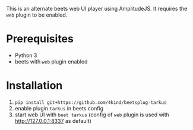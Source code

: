 This is an alternate beets web UI player using AmplitudeJS. It requires the `web` plugin to be enabled.

# Prerequisites
* Python 3
* beets with `web` plugin enabled

# Installation
1. `pip install git+https://github.com/4kind/beetsplug-tarkus`
2. enable plugin `tarkus` in beets config
3. start web UI with `beet tarkus` (config of `web` plugin is used with http://127.0.0.1:8337 as default)